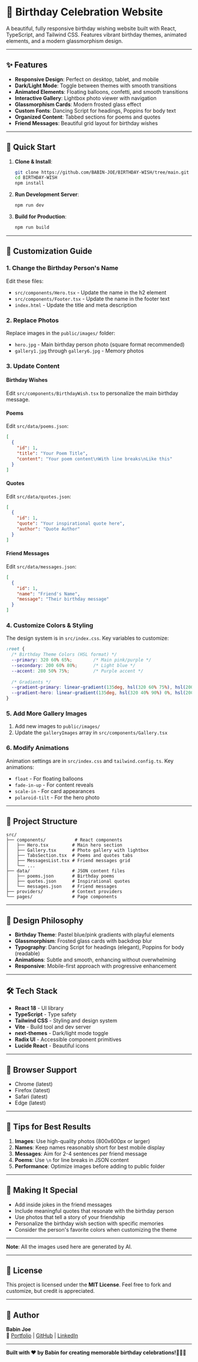 # 🎉 Birthday Celebration Website

A beautiful, fully responsive birthday wishing website built with React, TypeScript, and Tailwind CSS. Features vibrant birthday themes, animated elements, and a modern glassmorphism design.

---

## ✨ Features

- **Responsive Design**: Perfect on desktop, tablet, and mobile
- **Dark/Light Mode**: Toggle between themes with smooth transitions
- **Animated Elements**: Floating balloons, confetti, and smooth transitions
- **Interactive Gallery**: Lightbox photo viewer with navigation
- **Glassmorphism Cards**: Modern frosted glass effect
- **Custom Fonts**: Dancing Script for headings, Poppins for body text
- **Organized Content**: Tabbed sections for poems and quotes
- **Friend Messages**: Beautiful grid layout for birthday wishes

---

## 🚀 Quick Start

1. **Clone & Install**:
   ```bash
   git clone https://github.com/BABIN-JOE/BIRTHDAY-WISH/tree/main.git
   cd BIRTHDAY-WISH
   npm install
   ```

2. **Run Development Server**:
   ```bash
   npm run dev
   ```

3. **Build for Production**:
   ```bash
   npm run build
   ```

---

## 🎨 Customization Guide

### 1. Change the Birthday Person's Name

Edit these files:
- `src/components/Hero.tsx` - Update the name in the h2 element
- `src/components/Footer.tsx` - Update the name in the footer text
- `index.html` - Update the title and meta description

### 2. Replace Photos

Replace images in the `public/images/` folder:
- `hero.jpg` - Main birthday person photo (square format recommended)
- `gallery1.jpg` through `gallery6.jpg` - Memory photos 

### 3. Update Content

#### Birthday Wishes
Edit `src/components/BirthdayWish.tsx` to personalize the main birthday message.

#### Poems
Edit `src/data/poems.json`:
```json
[
  {
    "id": 1,
    "title": "Your Poem Title",
    "content": "Your poem content\nWith line breaks\nLike this"
  }
]
```

#### Quotes
Edit `src/data/quotes.json`:
```json
[
  {
    "id": 1,
    "quote": "Your inspirational quote here",
    "author": "Quote Author"
  }
]
```

#### Friend Messages
Edit `src/data/messages.json`:
```json
[
  {
    "id": 1,
    "name": "Friend's Name",
    "message": "Their birthday message"
  }
]
```

### 4. Customize Colors & Styling

The design system is in `src/index.css`. Key variables to customize:

```css
:root {
  /* Birthday Theme Colors (HSL format) */
  --primary: 320 60% 65%;        /* Main pink/purple */
  --secondary: 200 60% 80%;      /* Light blue */
  --accent: 280 50% 75%;         /* Purple accent */
  
  /* Gradients */
  --gradient-primary: linear-gradient(135deg, hsl(320 60% 75%), hsl(200 60% 80%));
  --gradient-hero: linear-gradient(135deg, hsl(320 40% 90%) 0%, hsl(200 40% 95%) 50%, hsl(280 30% 95%) 100%);
}
```

### 5. Add More Gallery Images

1. Add new images to `public/images/`
2. Update the `galleryImages` array in `src/components/Gallery.tsx`

### 6. Modify Animations

Animation settings are in `src/index.css` and `tailwind.config.ts`. Key animations:
- `float` - For floating balloons
- `fade-in-up` - For content reveals
- `scale-in` - For card appearances
- `polaroid-tilt` - For the hero photo

---

## 📁 Project Structure

```
src/
├── components/           # React components
│   ├── Hero.tsx         # Main hero section
│   ├── Gallery.tsx      # Photo gallery with lightbox
│   ├── TabsSection.tsx  # Poems and quotes tabs
│   ├── MessagesList.tsx # Friend messages grid
│   └── ...
├── data/                # JSON content files
│   ├── poems.json       # Birthday poems
│   ├── quotes.json      # Inspirational quotes
│   └── messages.json    # Friend messages
├── providers/           # Context providers
└── pages/               # Page components
```
---

## 🎯 Design Philosophy

- **Birthday Theme**: Pastel blue/pink gradients with playful elements
- **Glassmorphism**: Frosted glass cards with backdrop blur
- **Typography**: Dancing Script for headings (elegant), Poppins for body (readable)
- **Animations**: Subtle and smooth, enhancing without overwhelming
- **Responsive**: Mobile-first approach with progressive enhancement

---

## 🛠️ Tech Stack

- **React 18** - UI library
- **TypeScript** - Type safety
- **Tailwind CSS** - Styling and design system
- **Vite** - Build tool and dev server
- **next-themes** - Dark/light mode toggle
- **Radix UI** - Accessible component primitives
- **Lucide React** - Beautiful icons

---

## 📱 Browser Support

- Chrome (latest)
- Firefox (latest)
- Safari (latest)
- Edge (latest)

---

## 🎈 Tips for Best Results

1. **Images**: Use high-quality photos (800x600px or larger)
2. **Names**: Keep names reasonably short for best mobile display
3. **Messages**: Aim for 2-4 sentences per friend message
4. **Poems**: Use `\n` for line breaks in JSON content
5. **Performance**: Optimize images before adding to public folder

---

## 💝 Making It Special

- Add inside jokes in the friend messages
- Include meaningful quotes that resonate with the birthday person
- Use photos that tell a story of your friendship
- Personalize the birthday wish section with specific memories
- Consider the person's favorite colors when customizing the theme

---

**Note**: All the images used here are generated by AI.

---

## 📜 License

This project is licensed under the **MIT License**. Feel free to fork and customize, but credit is appreciated.

---

## 🙌 Author

**Babin Joe**  
🔗 [Portfolio](https://babin-joe.vercel.app/) | [GitHub](https://github.com/BABIN-JOE) | [LinkedIn](https://www.linkedin.com/in/babin-joe/)

---

**Built with ❤️ by Babin for creating memorable birthday celebrations!🎂🎇🎈**